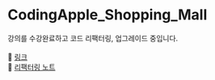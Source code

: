 # CodingApple_Shopping_Mall

강의를 수강완료하고 코드 리팩터링, 업그레이드 중입니다.
<br/>
<br/>
🚀 [링크](https://esoolgnah.github.io/)
<br/>
📖 [리팩터링 노트](https://hangloose.oopy.io/f8e70091-bb93-4de2-9780-be5c70fe95cd)
